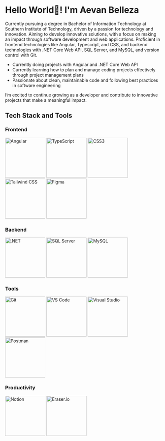 # Hello World👋! I'm Aevan Belleza
Currently pursuing a degree in Bachelor of Information Technology at Southern Institute of Technology, driven by a passion for technology and innovation. Aiming to develop innovative solutions, with a focus on making an impact through software development and web applications. Proficient in  frontend technologies like Angular, Typescript, and CSS, and backend technologies with .NET Core Web API, SQL Server, and MySQL, and version control with Git.
* Currently doing projects with Angular and .NET Core Web API
* Currently learning how to plan and manage coding projects effectively through project management plans
* Passionate about clean, maintainable code and following best practices in software engineering
  
I’m excited to continue growing as a developer and contribute to innovative projects that make a meaningful impact.

## Tech Stack and Tools
### Frontend
<img src="https://img.shields.io/badge/Angular-DD0031?style=for-the-badge&logo=angular&logoColor=white" alt="Angular" width="130"/>
<img src="https://img.shields.io/badge/TypeScript-3178C6?style=for-the-badge&logo=typescript&logoColor=white" alt="TypeScript" width="130"/>
<img src="https://img.shields.io/badge/CSS3-1572B6?style=for-the-badge&logo=css3&logoColor=white" alt="CSS3" width="130"/>
<img src="https://img.shields.io/badge/Tailwind_CSS-06B6D4?style=for-the-badge&logo=tailwindcss&logoColor=white" alt="Tailwind CSS" width="130"/>
<img src="https://img.shields.io/badge/Figma-F24E1E?style=for-the-badge&logo=figma&logoColor=white" alt="Figma" width="130"/>

### Backend
<img src="https://img.shields.io/badge/.NET-512BD4?style=for-the-badge&logo=dotnet&logoColor=white" alt=".NET" width="130"/>
<img src="https://img.shields.io/badge/SQL%20Server-CC2927?style=for-the-badge&logo=microsoft-sql-server&logoColor=white" alt="SQL Server" width="130"/>
<img src="https://img.shields.io/badge/MySQL-4479A1?style=for-the-badge&logo=mysql&logoColor=white" alt="MySQL" width="130"/>

### Tools
<img src="https://img.shields.io/badge/Git-F05032?style=for-the-badge&logo=git&logoColor=white" alt="Git" width="130"/>
<img src="https://img.shields.io/badge/Visual_Studio_Code-007ACC?style=for-the-badge&logo=visualstudiocode&logoColor=white" alt="VS Code" width="130"/>
<img src="https://img.shields.io/badge/Visual_Studio-5C2D91?style=for-the-badge&logo=visualstudio&logoColor=white" alt="Visual Studio" width="130"/>
<img src="https://img.shields.io/badge/Postman-FF6C37?style=for-the-badge&logo=postman&logoColor=white" alt="Postman" width="130"/>

### Productivity
<img src="https://img.shields.io/badge/Notion-000000?style=for-the-badge&logo=notion&logoColor=white" alt="Notion" width="130"/>
<img src="https://img.shields.io/badge/Eraser.io-000000?style=for-the-badge&logo=eraser&logoColor=white" alt="Eraser.io" width="130"/>
